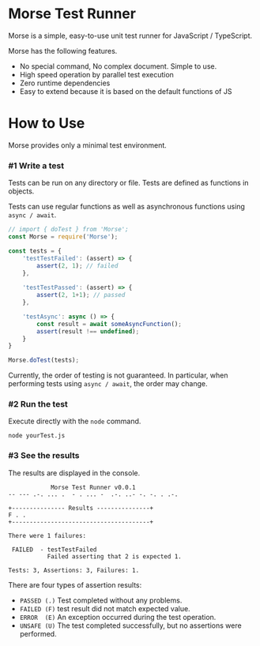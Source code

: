# Morse Test Runner

Morse is a simple, easy-to-use unit test runner for JavaScript / TypeScript.

Morse has the following features.
* No special command, No complex document. Simple to use.
* High speed operation by parallel test execution
* Zero runtime dependencies
* Easy to extend because it is based on the default functions of JS

# How to Use
Morse provides only a minimal test environment.

### #1 Write a test
Tests can be run on any directory or file.
Tests are defined as functions in objects.

Tests can use regular functions as well as asynchronous functions using `async / await`.

```javascript
// import { doTest } from 'Morse';
const Morse = require('Morse');

const tests = {
    'testTestFailed': (assert) => {
        assert(2, 1); // failed
    },
    
    'testTestPassed': (assert) => {
        assert(2, 1+1); // passed
    },

    'testAsync': async () => {
        const result = await someAsyncFunction();
        assert(result !== undefined);
    }
}

Morse.doTest(tests);
```

Currently, the order of testing is not guaranteed. In particular, when performing tests using `async / await`, the order may change.

### #2 Run the test
Execute directly with the `node` command.

```
node yourTest.js
```

### #3 See the results
The results are displayed in the console.

```
            Morse Test Runner v0.0.1
-- --- .-. ... .  - . ... -  .-. ..- -. -. . .-.

+--------------- Results ---------------+
F . .
+---------------------------------------+

There were 1 failures:

 FAILED  - testTestFailed
           Failed asserting that 2 is expected 1.

Tests: 3, Assertions: 3, Failures: 1.
```

There are four types of assertion results:
* `PASSED (.)` Test completed without any problems.
* `FAILED (F)` test result did not match expected value.
* `ERROR  (E)` An exception occurred during the test operation.
* `UNSAFE (U)` The test completed successfully, but no assertions were performed.
